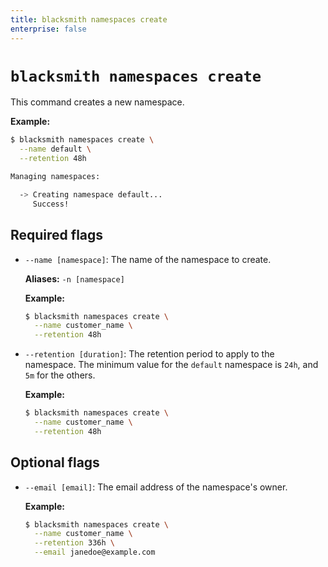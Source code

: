 ```yaml
---
title: blacksmith namespaces create
enterprise: false
---
```


# `blacksmith namespaces create`

This command creates a new namespace.

**Example:**
```bash
$ blacksmith namespaces create \
  --name default \
  --retention 48h

Managing namespaces:

  -> Creating namespace default...
     Success!
```

## Required flags

- `--name [namespace]`: The name of the namespace to create.

  **Aliases:** `-n [namespace]`

  **Example:**
  ```bash
  $ blacksmith namespaces create \
    --name customer_name \
    --retention 48h
  ```

- `--retention [duration]`: The retention period to apply to the namespace. The
  minimum value for the `default` namespace is `24h`, and `5m` for the others.

  **Example:**
  ```bash
  $ blacksmith namespaces create \
    --name customer_name \
    --retention 48h
  ```

## Optional flags

- `--email [email]`: The email address of the namespace's owner.

  **Example:**
  ```bash
  $ blacksmith namespaces create \
    --name customer_name \
    --retention 336h \
    --email janedoe@example.com
  ```
